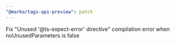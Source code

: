```yaml
---
"@marko/tags-api-preview": patch
---
```


Fix "Unused '@ts-expect-error' directive" compilation error when noUnusedParameters is false
